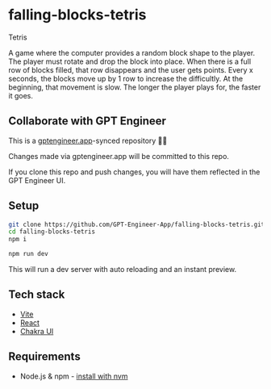 # falling-blocks-tetris

Tetris

A game where the computer provides a random block shape to the player. The player must rotate and drop the block into place. When there is a full row of blocks filled, that row disappears and the user gets points. Every x seconds, the blocks move up by 1 row to increase the difficultly. At the beginning, that movement is slow. The longer the player plays for, the faster it goes.

## Collaborate with GPT Engineer

This is a [gptengineer.app](https://gptengineer.app)-synced repository 🌟🤖

Changes made via gptengineer.app will be committed to this repo.

If you clone this repo and push changes, you will have them reflected in the GPT Engineer UI.

## Setup

```sh
git clone https://github.com/GPT-Engineer-App/falling-blocks-tetris.git
cd falling-blocks-tetris
npm i
```

```sh
npm run dev
```

This will run a dev server with auto reloading and an instant preview.

## Tech stack

- [Vite](https://vitejs.dev/)
- [React](https://react.dev/)
- [Chakra UI](https://chakra-ui.com/)

## Requirements

- Node.js & npm - [install with nvm](https://github.com/nvm-sh/nvm#installing-and-updating)
